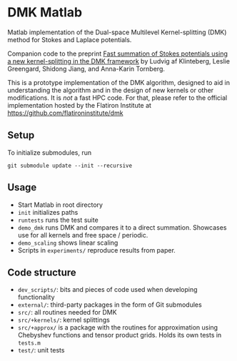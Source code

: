 # DMK Matlab
Matlab implementation of the Dual-space Multilevel Kernel-splitting (DMK) method for Stokes and Laplace potentials.

Companion code to the preprint [Fast summation of Stokes potentials using a new kernel-splitting in the DMK framework](https://arxiv.org/abs/2509.21471) by Ludvig af Klinteberg, Leslie Greengard, Shidong Jiang, and Anna-Karin Tornberg.

This is a prototype implementation of the DMK algorithm, designed to aid in understanding the algorithm and in the design of new kernels or other modifications. It is *not* a fast HPC code. For that, please refer to the official implementation hosted by the Flatiron Institute at https://github.com/flatironinstitute/dmk

## Setup

To initialize submodules, run
```
git submodule update --init --recursive
```

## Usage

* Start Matlab in root directory
* `init` initializes paths
* `runtests` runs the test suite
* `demo_dmk` runs DMK and compares it to a direct summation. Showcases use for all kernels and free space / periodic.
* `demo_scaling` shows linear scaling
* Scripts in `experiments/` reproduce results from paper.
  
## Code structure

* `dev_scripts/`: bits and pieces of code used when developing functionality
* `external/`: third-party packages in the form of Git submodules
* `src/`: all routines needed for DMK
* `src/+kernels/`: kernel splittings
* `src/+approx/` is a package with the routines for approximation using Chebyshev functions and tensor product grids. Holds its own tests in `tests.m`
* `test/`: unit tests

